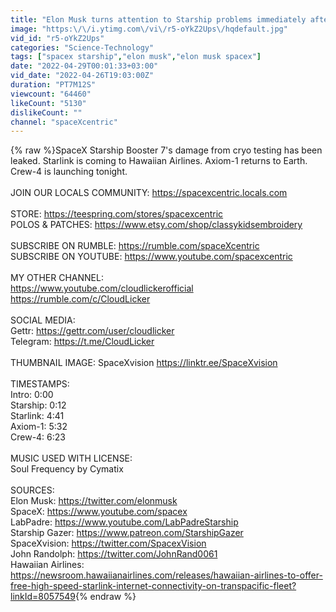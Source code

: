 ```yaml
---
title: "Elon Musk turns attention to Starship problems immediately after buying Twitter"
image: "https:\/\/i.ytimg.com\/vi\/r5-oYkZ2Ups\/hqdefault.jpg"
vid_id: "r5-oYkZ2Ups"
categories: "Science-Technology"
tags: ["spacex starship","elon musk","elon musk spacex"]
date: "2022-04-29T00:01:33+03:00"
vid_date: "2022-04-26T19:03:00Z"
duration: "PT7M12S"
viewcount: "64460"
likeCount: "5130"
dislikeCount: ""
channel: "spaceXcentric"
---
```

{% raw %}SpaceX Starship Booster 7's damage from cryo testing has been leaked. Starlink is coming to Hawaiian Airlines. Axiom-1 returns to Earth. Crew-4 is launching tonight.<br /><br />JOIN OUR LOCALS COMMUNITY: <a rel="nofollow" target="blank" href="https://spacexcentric.locals.com">https://spacexcentric.locals.com</a><br /><br />STORE: <a rel="nofollow" target="blank" href="https://teespring.com/stores/spacexcentric">https://teespring.com/stores/spacexcentric</a><br />POLOS &amp; PATCHES: <a rel="nofollow" target="blank" href="https://www.etsy.com/shop/classykidsembroidery">https://www.etsy.com/shop/classykidsembroidery</a><br /><br />SUBSCRIBE ON RUMBLE: <a rel="nofollow" target="blank" href="https://rumble.com/spaceXcentric">https://rumble.com/spaceXcentric</a><br />SUBSCRIBE ON YOUTUBE: <a rel="nofollow" target="blank" href="https://www.youtube.com/spacexcentric">https://www.youtube.com/spacexcentric</a><br /><br />MY OTHER CHANNEL:<br /><a rel="nofollow" target="blank" href="https://www.youtube.com/cloudlickerofficial">https://www.youtube.com/cloudlickerofficial</a><br /><a rel="nofollow" target="blank" href="https://rumble.com/c/CloudLicker">https://rumble.com/c/CloudLicker</a><br /><br />SOCIAL MEDIA:<br />Gettr: <a rel="nofollow" target="blank" href="https://gettr.com/user/cloudlicker">https://gettr.com/user/cloudlicker</a><br />Telegram: <a rel="nofollow" target="blank" href="https://t.me/CloudLicker">https://t.me/CloudLicker</a><br /><br />THUMBNAIL IMAGE: SpaceXvision <a rel="nofollow" target="blank" href="https://linktr.ee/SpaceXvision">https://linktr.ee/SpaceXvision</a><br /><br />TIMESTAMPS:<br />Intro: 0:00<br />Starship: 0:12<br />Starlink: 4:41<br />Axiom-1: 5:32<br />Crew-4: 6:23<br /><br />MUSIC USED WITH LICENSE:<br />Soul Frequency by Cymatix<br /><br />SOURCES:<br />Elon Musk: <a rel="nofollow" target="blank" href="https://twitter.com/elonmusk">https://twitter.com/elonmusk</a><br />SpaceX: <a rel="nofollow" target="blank" href="https://www.youtube.com/spacex">https://www.youtube.com/spacex</a><br />LabPadre: <a rel="nofollow" target="blank" href="https://www.youtube.com/LabPadreStarship">https://www.youtube.com/LabPadreStarship</a><br />Starship Gazer: <a rel="nofollow" target="blank" href="https://www.patreon.com/StarshipGazer">https://www.patreon.com/StarshipGazer</a><br />SpaceXvision: <a rel="nofollow" target="blank" href="https://twitter.com/SpacexVision">https://twitter.com/SpacexVision</a><br />John Randolph: <a rel="nofollow" target="blank" href="https://twitter.com/JohnRand0061">https://twitter.com/JohnRand0061</a><br />Hawaiian Airlines: <a rel="nofollow" target="blank" href="https://newsroom.hawaiianairlines.com/releases/hawaiian-airlines-to-offer-free-high-speed-starlink-internet-connectivity-on-transpacific-fleet?linkId=8057549">https://newsroom.hawaiianairlines.com/releases/hawaiian-airlines-to-offer-free-high-speed-starlink-internet-connectivity-on-transpacific-fleet?linkId=8057549</a>{% endraw %}
